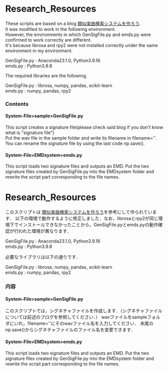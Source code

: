 # Research_Resources
These scripts are based on a blog [類似楽曲検索システムを作ろう](https://aidiary.hatenablog.com/entry/20121014/1350211413).  
It was modified to work in the following environment.  
However, the environments in which GenSigFile.py and emds.py were confirmed to work correctly are different.  
It's because librosa and rpy2 were not installed correctly under the same environment in my environment.   
  
GenSigFile.py : Anaconda23.1.0, Python3.9.16  
emds.py : Python3.9.8  
  
The required libraries are the following.  
  
GenSigFile.py : librosa, numpy, pandas, scikit-learn  
emds.py : numpy, pandas, rpy2  
  
### Contents
#### System-File>sample>GenSigFile.py  
This script creates a signature file(please check said blog if you don't know what is "signature file")  
Put the wav file in the sample folder and write its filename in filename=''. 
You can rename the signature file by using the last code np.save().   
  
#### System-File>EMDsystem>emds.py  
This script loads two signature files and outputs an EMD.
Put the two signature files created by GenSigFile.py into the EMDsystem folder and rewrite the script part corresponding to the file names. 
  
  
  
  
  
# Research_Resources
このスクリプトは [類似楽曲検索システムを作ろう](https://aidiary.hatenablog.com/entry/20121014/1350211413)を参考にして作られています．
以下の環境で動作するように修正しました．なお，librosaとrpy2が同じ環境下でインストールできなかったことから，GenSigFile.pyとemds.pyの動作確認が行われた環境が異なります．
  
GenSigFile.py : Anaconda23.1.0, Python3.9.16  
emds.py : Python3.9.8  
  
必要なライブラリは以下の通りです．  
  
GenSigFile.py : librosa, numpy, pandas, scikit-learn  
emds.py : numpy, pandas, rpy2  
  
### 内容
#### System-File>sample>GenSigFile.py  
このスクリプトでは，シグネチャファイルを作成します．（シグネチャファイルについては前述のブログを参照してください．）
wavファイルをsampleフォルダにいれ，filename=''にそのwavファイル名を入力してください．
末尾のnp.save()からシグネチャファイルのファイル名を変更できます．
  
#### System-File>EMDsystem>emds.py  
This script loads two signature files and outputs an EMD.
Put the two signature files created by GenSigFile.py into the EMDsystem folder and rewrite the script part corresponding to the file names. 

